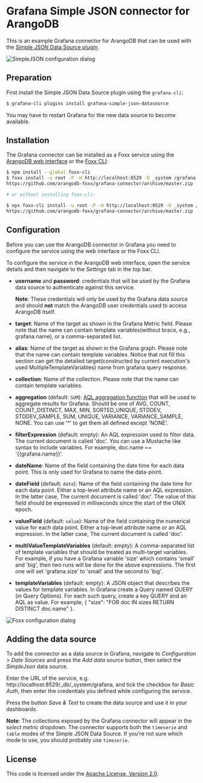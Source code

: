 # Grafana Simple JSON connector for ArangoDB

This is an example Grafana connector for ArangoDB that can be used with the
[Simple JSON Data Source plugin](https://grafana.com/plugins/grafana-simple-json-datasource/installation).

![SimpleJSON configuration dialog](./images/simplejson.png)

## Preparation

First install the Simple JSON Data Source plugin using the `grafana-cli`:

```sh
$ grafana-cli plugins install grafana-simple-json-datasource
```

You may have to restart Grafana for the new data source to become available.

## Installation

The Grafana connector can be installed as a Foxx service using the
[ArangoDB web interface](https://docs.arangodb.com/latest/Manual/Programs/WebInterface/Services.html)
or the [Foxx CLI](https://github.com/arangodb/foxx-cli):

```sh
$ npm install --global foxx-cli
$ foxx install -u root -P -H http://localhost:8529 -D _system /grafana \
https://github.com/arangodb-foxx/grafana-connector/archive/master.zip

# or without installing foxx-cli:

$ npx foxx-cli install -u root -P -H http://localhost:8529 -D _system /grafana \
https://github.com/arangodb-foxx/grafana-connector/archive/master.zip
```

## Configuration

Before you can use the ArangoDB connector in Grafana you need to configure the
service using the web interface or the Foxx CLI.

To configure the service in the ArangoDB web interface, open the service details
and then navigate to the _Settings_ tab in the top bar.

- **username** and **password**: credentials that will be used by the Grafana
  data source to authenticate against this service.

  **Note**: These credentials will only be used by the Grafana data source and
  should **not** match the ArangoDB user credentials used to access ArangoDB
  itself.

- **target**:
  Name of the target as shown in the Grafana Metric field. Please note that the name can contain
  template variables(without brace, e.g., grafana.name), or a comma-separated list.

- **alias**:
  Name of the target as shown in the Grafana graph. Please note that the name can contain template
  variables. 
  Notice that not fill this section can get the detailed target(constructed by current execution's used MultipleTemplateVariables) name from grafana query response.

- **collection**:
  Name of the collection. Please note that the name can contain template variables.

- **aggregation** (default: `SUM`):
  [AQL aggregation function](https://docs.arangodb.com/3.4/AQL/Operations/Collect.html#aggregation)
  that will be used to aggregate results for Grafana. Should be one of AVG, COUNT, COUNT_DISTINCT,
  MAX, MIN, SORTED_UNIQUE, STDDEV, STDDEV_SAMPLE, SUM, UNIQUE, VARIANCE, VARIANCE_SAMPLE, NONE.
  You can use '*' to get them all defined except 'NONE'.

- **filterExpression** (default: empty):
  An AQL expression used to filter data. The current document is called 'doc'. You can use a Mustache
  like syntax to include variables. For example, doc.name == '{{grafana.name}}'.

- **dateName**:
  Name of the field containing the date time for each data point. This is only used for Grafana to
  name the data-point.

- **dateField** (default: `date`):
  Name of the field containing the date time for each data point. Either a top-level attribute
  name or an AQL expression. In the latter case, The current document is called 'doc'. The
  value of this field should be expressed in milliseconds since the start of the UNIX epoch.

- **valueField** (default: `value`):
  Name of the field containing the numerical value for each data point. Either a top-level
  attribute name or an AQL expression. In the latter case, The current document is called 'doc'.

- **multiValueTemplateVariables** (default: empty):
  A comma-separated list of template variables that should be treated as multi-target
  variables. For example, if you have a Grafana variable 'size' which contains 'small'
  and 'big', then two runs will be done for the above expressions. The first one will
  set 'grafana.size' to 'small' and the second to 'big'.

- **templateVariables** (default: empty):
  A JSON object that describes the values for template variables. In Grafana create
  a Query named QUERY (in Query Options). For each such query, create a key QUERY
  and an AQL as value. For example, { \"size\": \"FOR doc IN sizes RETURN DISTINCT doc.name\" }.

![Foxx configuration dialog](./images/config.png)

## Adding the data source

To add the connector as a data source in Grafana, navigate to
_Configuration > Date Sources_ and press the _Add data source_ button,
then select the _SimpleJson_ data source.

Enter the URL of the service, e.g. http://localhost:8529/_db/_system/grafana,
and tick the checkbox for _Basic Auth_, then enter the credentials you defined
while configuring the service.

Press the button _Save & Test_ to create the data source and use it in your
dashboards.

**Note**: The collections exposed by the Grafana connector will appear in the
_select metric_ dropdown. The connector supports both the `timeserie` and
`table` modes of the Simple JSON Data Source. If you're not sure which mode
to use, you should probably use `timeserie`.

## License

This code is licensed under the
[Apache License, Version 2.0](https://www.apache.org/licenses/LICENSE-2.0).
